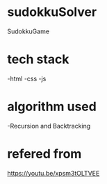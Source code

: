 # sudokkuSolver
SudokkuGame

# tech stack
  -html
  -css
  -js
# algorithm used
   -Recursion and Backtracking
   
   
# refered from
 https://youtu.be/xpsm3tOLTVEE
   
   
  
 
